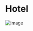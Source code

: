 # Hotel
![image](https://user-images.githubusercontent.com/35510446/122437132-452e6800-cf4e-11eb-9e48-11947bb78513.png)

